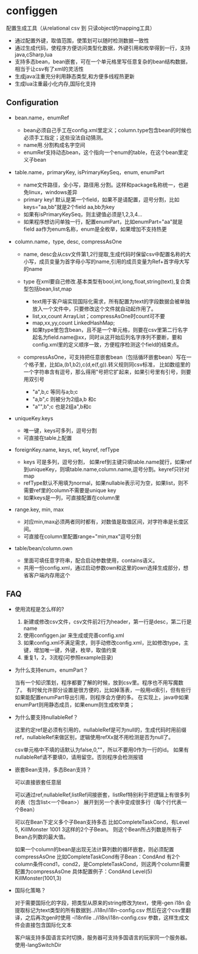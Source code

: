 # configgen

配置生成工具（从relational csv 到 只读object的mapping工具）

* 通过配置外键，取值范围，使策划可以随时检测数据一致性
* 通过生成代码，使程序方便访问类型化数据，外键引用和枚举得到一行，支持java,cSharp,lua
* 支持多态bean，bean嵌套，可在一个单元格里写任意复杂的bean结构数据，相当于让csv有了xml的灵活性
* 生成java注重充分利用静态类型,和方便多线程热更新
* 生成lua注重最小化内存,国际化支持


## Configuration

* bean.name，enumRef
    - bean必须自己手工在config.xml里定义；column.type包含bean的时候也必须手工指定；这些没法自动猜测。
    - name用.分割构成名字空间
    - enumRef支持动态bean，这个指向一个enum的table，在这个bean里定义子bean
    
* table.name，primaryKey, isPrimaryKeySeq，enum, enumPart
    - name文件路径，全小写，路径用.分割。这样和package名称统一，也避免linux，windows差异
    - primary key! 默认是第一个field，如果不是请配置，逗号分割，比如keys="aa,bb"就是2个field aa,bb为key
    - 如果有isPrimaryKeySeq，则主键值必须是1,2,3,4...
    - 如果程序想访问单独一行，配置enumPart，比如enumPart="aa"就是field aa作为enum名称，enum是全枚举，如果增加不支持热更
    
* column.name，type, desc, compressAsOne
    - name, desc会从csv文件第1,2行提取,生成代码时保留csv中配置名称的大小写，成员变量为首字母小写的name,引用的成员变量为Ref+首字母大写的name
    - type 在xml要自己修改.基本类型有bool,int,long,float,string(text),复合类型包括bean,list,map
        - text用于客户端实现国际化需求，所有配置为text的字段数据会被单独放入一个文件中，只要修改这个文件就自动起作用了。
        - list,xx,count     ArrayList；compressAsOne时count可不要
        - map,xx,yy,count   LinkedHashMap;
        - 如果type里包含bean，且不是一个单元格，则要在csv里第二行名字起名为field.name@xx，同时从这开始后列名字序列不要断，要和config.xml里的定义顺序一致，方便程序检测这个field的结束点。
                         
    - compressAsOne，可支持把任意嵌套bean（包括循环嵌套bean）写在一个格子里，比如a,(b1,b2),c(d,e(f,g)).转义规则同csv标准，
    比如数组里的一个字符串含有逗号，那么得用"号把它扩起来，如果引号里有引号，则要用双引号
        - "a",b,c   等同与a;b;c
        - "a,b",c   则被分为2组a,b 和c
        - "a"",b";c 也是2组a",b和c
   
* uniqueKey.keys
    - 唯一键，keys可多列，逗号分割
    - 可直接在table上配置
    
* foreignKey.name, keys, ref, keyref, refType
    - keys 可是多列，逗号分割， 如果ref到主键只填table.name就行，如果ref到uniqueKey，则填table.name,column.name,逗号分割。keyref只针对map
    - refType默认不用填为normal，如果nullable表示可为空，如果list，则不需要ref里的column不需要是unique key
    - 如果keys是一列，可直接配置在column里
    
* range.key, min, max
    - 对应min,max必须两者同时都有，对数值是取值区间，对字符串是长度区间。
    - 可直接在column里配置range="min,max"逗号分割
    
* table/bean/column.own
    - 里面可填任意字符串，配合启动参数使用，contains语义。
    - 共用一份config.xml，通过启动参数own和这里的own选择生成部分，想省客户端内存用这个


## FAQ

*   使用流程是怎么样的?

    1. 新建或修改csv文件，csv文件前2行为header，第一行是desc，第二行是name
    2. 使用configgen.jar 来生成或完善config.xml
    3. 如果config.xml不满足需求，则手动修改config.xml，比如修改type，主键，增加唯一键，外键，枚举，取值约束
    4. 重复1，2，3流程(可参照example目录)


*   为什么支持enum，enumPart？

      当有一个知识策划，程序都要了解的时候，放到csv里。程序也不用写魔数了。
      有时候允许部分设置是很方便的，比如掉落表，一般用id索引，但有些行如果能配置enumPart导出引用，则程序会方便的多。
      在实现上，java中如果enumPart则用静态成员，如果enum则生成枚举类；

*   为什么要支持nullableRef？

      这里约定ref是必须有引用的，nullableRef是可为null的，生成代码时用前缀ref，nullableRef来做区别，逻辑使用refXx就不用检测是否为null了。
      
      csv单元格中不填的话默认为false,0,""，所以不要用0作为一行的id。
      如果有nullableRef请不要填0，请用留空。否则程序会检测报错
      
*   嵌套Bean支持，多态Bean支持？

      可以直接嵌套任意层

      可以通过ref,nullableRef,listRef间接嵌套，listRef特别利于把逻辑上有很多列的表（包含list<一个Bean>）
      展开到另一个表中变成很多行（每个行代表一个Bean）
      
      可以在Bean下定义多个子Bean支持多态 比如CompleteTaskCond，有Level 5, KillMonster 1001 3这样的2个子Bean。
      则这个Bean所占列数是所有子Bean占列数的最大值。
      
      如果一个column的bean是出现无法计算列数的循环嵌套，则必须配置compressAsOne
      比如CompleteTaskCond有子Bean：CondAnd 有2个column条件cond1，cond2，是CompleteTaskCond，则这两个column需要配置为compressAsOne
      具体配置例子：CondAnd Level(5) KillMonster(1001,3)

*   国际化策略？

      对于需要国际化的字段，把类型从原来的string修改为text，使用-gen i18n 会提取标记为text类型的所有数据到../i18n/i18n-config.csv
      然后在这个csv里翻译，之后再次gen时使用 -i18nfile ../i18n/i18n-config.csv 参数，这样生成文件会直接包含国际化文本
      
      客户端支持多国语言实时切换，服务器可支持多国语言的玩家同一个服务器。使用-langSwitchDir
